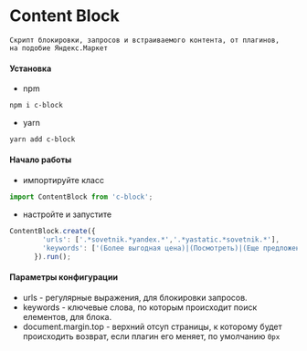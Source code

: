 # Сontent Block

    Скрипт блокировки, запросов и встраиваемого контента, от плагинов, 
    на подобие Яндекс.Маркет 

#### Установка

* npm
```bash
npm i c-block
```

* yarn
```bash
yarn add c-block
```

#### Начало работы
* импортируйте класс

```javascript
import ContentBlock from 'c-block';
```
      
* настройте и запустите
```javascript
ContentBlock.create({
        'urls': ['.*sovetnik.*yandex.*','.*yastatic.*sovetnik.*'],
        'keywords': ['(Более выгодная цена)|(Посмотреть)|(Еще предложения)|(Советник)|(Яндекс)'],
      }).run();
```
#### Параметры конфигурации
* urls - регулярные выражения, для блокировки запросов.
* keywords - ключевые слова, по которым происходит поиск елементов, для блока.
* document.margin.top - верхний отсуп страницы, к которому будет происходить возврат, если плагин его  меняет, по умолчанию `0px`